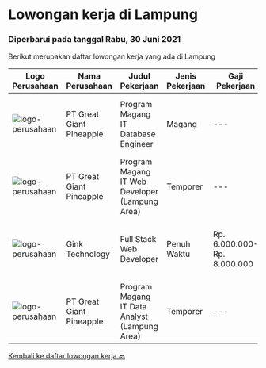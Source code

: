
  # Lowongan kerja di Lampung

  ### Diperbarui pada tanggal Rabu, 30 Juni 2021

  Berikut merupakan daftar lowongan kerja yang ada di Lampung

  |Logo Perusahaan | Nama Perusahaan | Judul Pekerjaan | Jenis Pekerjaan | Gaji Pekerjaan | Lokasi | Deskripsi | Tanggal diunggah | Pranala |
  | -------------- | --------------- | --------------- | --------- | --------- | -------------- | ------- | ----------- | ----------- |
  |![logo-perusahaan](https://image-service-cdn.seek.com.au/fa10d5eab972dbf0d65f5798aa4ea213f3543394/ee4dce1061f3f616224767ad58cb2fc751b8d2dc)|PT Great Giant Pineapple|Program Magang IT Database Engineer|Magang|---|Lampung|Requirement: Knowledgeable in SQL Server Analysis, SQL Server Integration, SQL Server Reporting, and SQL Server Configuration Knowledgeable with SAP...|Sabtu, 26 Juni 2021|https://www.jobstreet.co.id/id/job/program-magang-it-database-engineer-3558839?token=0~b5d6d1f2-a1c9-4880-82ab-a88463e2221f&sectionRank=1&jobId=jobstreet-id-job-3558839|
|![logo-perusahaan](https://image-service-cdn.seek.com.au/fa10d5eab972dbf0d65f5798aa4ea213f3543394/ee4dce1061f3f616224767ad58cb2fc751b8d2dc)|PT Great Giant Pineapple|Program Magang IT Web Developer (Lampung Area)|Temporer|---|Lampung|Design, develop and maintain the Web Page of the platform. Developing the product, modification as required, and design database if needed for...|Jumat, 25 Juni 2021|https://www.jobstreet.co.id/id/job/program-magang-it-web-developer-lampung-area-3557580?token=0~b5d6d1f2-a1c9-4880-82ab-a88463e2221f&sectionRank=2&jobId=jobstreet-id-job-3557580|
|![logo-perusahaan](https://image-service-cdn.seek.com.au/7db9ae711c4d51b5f3a283b3c8d704bd9502124a/ee4dce1061f3f616224767ad58cb2fc751b8d2dc)|Gink Technology|Full Stack Web Developer|Penuh Waktu|Rp. 6.000.000-Rp. 8.000.000|Bandar Lampung|Candidate must possess at least Bachelor's Degree in Engineering (Computer/Telecommunication), Computer Science/Information Technology, Computer...|Kamis, 24 Juni 2021|https://www.jobstreet.co.id/id/job/full-stack-web-developer-3565029?token=0~b5d6d1f2-a1c9-4880-82ab-a88463e2221f&sectionRank=3&jobId=jobstreet-id-job-3565029|
|![logo-perusahaan](https://image-service-cdn.seek.com.au/fa10d5eab972dbf0d65f5798aa4ea213f3543394/ee4dce1061f3f616224767ad58cb2fc751b8d2dc)|PT Great Giant Pineapple|Program Magang IT Data Analyst (Lampung Area)|Temporer|---|Lampung|Managing master data, including creation, updates, and deletion. Managing users and user roles. Provide quality assurance of imported data. Processing...|Rabu, 16 Juni 2021|https://www.jobstreet.co.id/id/job/program-magang-it-data-analyst-lampung-area-3557578?token=0~b5d6d1f2-a1c9-4880-82ab-a88463e2221f&sectionRank=4&jobId=jobstreet-id-job-3557578|


  [Kembali ke daftar lowongan kerja 🔙](../README.md#daftar-lowongan-kerja)
  
